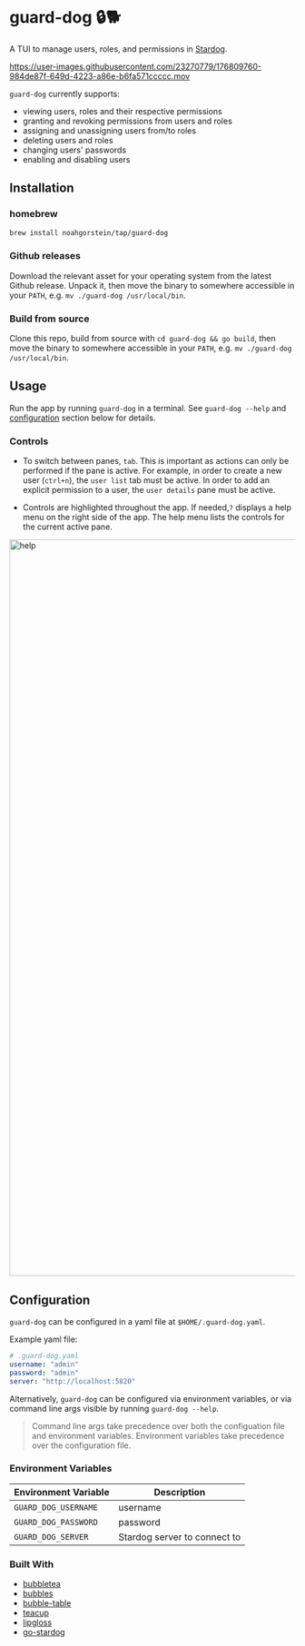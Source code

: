 # guard-dog 🔒🐕

A TUI to manage users, roles, and permissions in [Stardog](https://www.stardog.com/).

https://user-images.githubusercontent.com/23270779/176809760-984de87f-649d-4223-a86e-b6fa571ccccc.mov

`guard-dog` currently supports:
- viewing users, roles and their respective permissions
- granting and revoking permissions from users and roles
- assigning and unassigning users from/to roles
- deleting users and roles
- changing users' passwords
- enabling and disabling users

## Installation

### homebrew

```bash
brew install noahgorstein/tap/guard-dog
```

### Github releases

Download the relevant asset for your operating system from the latest Github release. Unpack it, then move the binary to somewhere accessible in your `PATH`, e.g. `mv ./guard-dog /usr/local/bin`.

### Build from source

Clone this repo, build from source with `cd guard-dog && go build`, then move the binary to somewhere accessible in your `PATH`, e.g. `mv ./guard-dog /usr/local/bin`.

## Usage

Run the app by running `guard-dog` in a terminal. See `guard-dog --help` and [configuration](#configuration) section below for details.

### Controls

- To switch between panes, `tab`. This is important as actions can only be performed if the pane is active. For example, in order to create a new user (`ctrl+n`), the `user list` tab must be active. In order to add an explicit permission to a user, the `user details` pane must be active. 
  
-  Controls are highlighted throughout the app. If needed,`?` displays a help menu on the right side of the app. The help menu lists the controls for the current active pane. 

<img width="1298" alt="help" src="https://user-images.githubusercontent.com/23270779/176811048-3c5879d7-4f28-40f7-9064-8c9f8e5df59b.png">

## Configuration

`guard-dog` can be configured in a yaml file at `$HOME/.guard-dog.yaml`.

Example yaml file:

```yaml
# .guard-dog.yaml
username: "admin"
password: "admin"
server: "http://localhost:5820"
```

Alternatively, `guard-dog` can be configured via environment variables, or via command line args visible by running `guard-dog --help`.

> Command line args take precedence over both the configuation file and environment variables. Environment variables take precedence over the configuration file.

### Environment Variables

| Environment Variable  |  Description |
|---|---|
| `GUARD_DOG_USERNAME`  | username |
| `GUARD_DOG_PASSWORD`  | password |
| `GUARD_DOG_SERVER`  | Stardog server to connect to |


### Built With

- [bubbletea](https://github.com/charmbracelet/bubbletea)
- [bubbles](https://github.com/charmbracelet/bubbles)
- [bubble-table](https://github.com/Evertras/bubble-table)
- [teacup](https://github.com/knipferrc/teacup)
- [lipgloss](https://github.com/charmbracelet/lipgloss)
- [go-stardog](https://github.com/noahgorstein/go-stardog)
